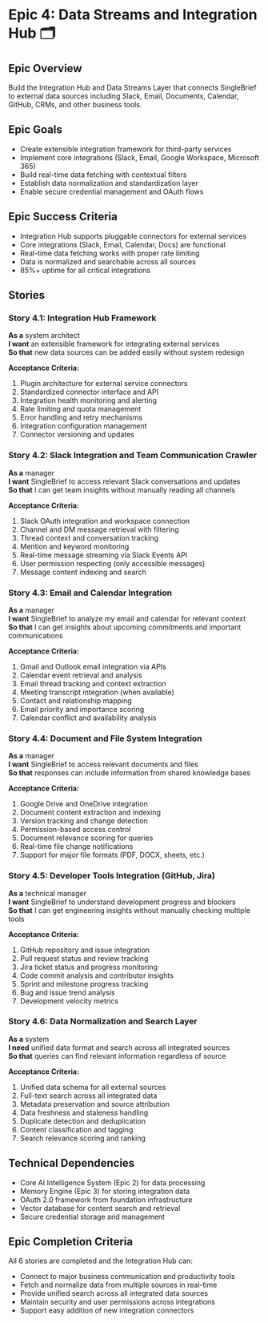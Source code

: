 # Epic 4: Data Streams and Integration Hub 🗂️

## Epic Overview
Build the Integration Hub and Data Streams Layer that connects SingleBrief to external data sources including Slack, Email, Documents, Calendar, GitHub, CRMs, and other business tools.

## Epic Goals
- Create extensible integration framework for third-party services
- Implement core integrations (Slack, Email, Google Workspace, Microsoft 365)
- Build real-time data fetching with contextual filters
- Establish data normalization and standardization layer
- Enable secure credential management and OAuth flows

## Epic Success Criteria
- Integration Hub supports pluggable connectors for external services
- Core integrations (Slack, Email, Calendar, Docs) are functional
- Real-time data fetching works with proper rate limiting
- Data is normalized and searchable across all sources
- 85%+ uptime for all critical integrations

## Stories

### Story 4.1: Integration Hub Framework
**As a** system architect  
**I want** an extensible framework for integrating external services  
**So that** new data sources can be added easily without system redesign

**Acceptance Criteria:**
1. Plugin architecture for external service connectors
2. Standardized connector interface and API
3. Integration health monitoring and alerting
4. Rate limiting and quota management
5. Error handling and retry mechanisms
6. Integration configuration management
7. Connector versioning and updates

### Story 4.2: Slack Integration and Team Communication Crawler
**As a** manager  
**I want** SingleBrief to access relevant Slack conversations and updates  
**So that** I can get team insights without manually reading all channels

**Acceptance Criteria:**
1. Slack OAuth integration and workspace connection
2. Channel and DM message retrieval with filtering
3. Thread context and conversation tracking
4. Mention and keyword monitoring
5. Real-time message streaming via Slack Events API
6. User permission respecting (only accessible messages)
7. Message content indexing and search

### Story 4.3: Email and Calendar Integration
**As a** manager  
**I want** SingleBrief to analyze my email and calendar for relevant context  
**So that** I can get insights about upcoming commitments and important communications

**Acceptance Criteria:**
1. Gmail and Outlook email integration via APIs
2. Calendar event retrieval and analysis
3. Email thread tracking and context extraction
4. Meeting transcript integration (when available)
5. Contact and relationship mapping
6. Email priority and importance scoring
7. Calendar conflict and availability analysis

### Story 4.4: Document and File System Integration
**As a** manager  
**I want** SingleBrief to access relevant documents and files  
**So that** responses can include information from shared knowledge bases

**Acceptance Criteria:**
1. Google Drive and OneDrive integration
2. Document content extraction and indexing
3. Version tracking and change detection
4. Permission-based access control
5. Document relevance scoring for queries
6. Real-time file change notifications
7. Support for major file formats (PDF, DOCX, sheets, etc.)

### Story 4.5: Developer Tools Integration (GitHub, Jira)
**As a** technical manager  
**I want** SingleBrief to understand development progress and blockers  
**So that** I can get engineering insights without manually checking multiple tools

**Acceptance Criteria:**
1. GitHub repository and issue integration
2. Pull request status and review tracking
3. Jira ticket status and progress monitoring
4. Code commit analysis and contributor insights
5. Sprint and milestone progress tracking
6. Bug and issue trend analysis
7. Development velocity metrics

### Story 4.6: Data Normalization and Search Layer
**As a** system  
**I need** unified data format and search across all integrated sources  
**So that** queries can find relevant information regardless of source

**Acceptance Criteria:**
1. Unified data schema for all external sources
2. Full-text search across all integrated data
3. Metadata preservation and source attribution
4. Data freshness and staleness handling
5. Duplicate detection and deduplication
6. Content classification and tagging
7. Search relevance scoring and ranking

## Technical Dependencies
- Core AI Intelligence System (Epic 2) for data processing
- Memory Engine (Epic 3) for storing integration data
- OAuth 2.0 framework from foundation infrastructure
- Vector database for content search and retrieval
- Secure credential storage and management

## Epic Completion Criteria
All 6 stories are completed and the Integration Hub can:
- Connect to major business communication and productivity tools
- Fetch and normalize data from multiple sources in real-time
- Provide unified search across all integrated data sources
- Maintain security and user permissions across integrations
- Support easy addition of new integration connectors